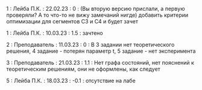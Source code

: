 1 : Лейба П.К. : 22.02.23 : 0 : (Вы вторую версию прислали, а первую проверяли? А то что-то не вижу замечаний нигде) добавить критерии оптимизации для сегментов С3 и С4 и будет зачет

1 : Лейба П.К. : 10.03.23 : 1.5 : зачтено

2 : Преподаватель : 11.03.23 : 0 : В 3 задании нет теоретического решения, 4 задание - потерян параметр t, 5 задание - нет эксперимента

3 : Преподаватель : 21.03.23 : 1.1 : Нет графа состояний, нет пояснений к теоретическим решениям, они не оформлены, как следует

5 : Лейба П.К. : 18.03.23 : -0.1 : отсутствие на лабе
